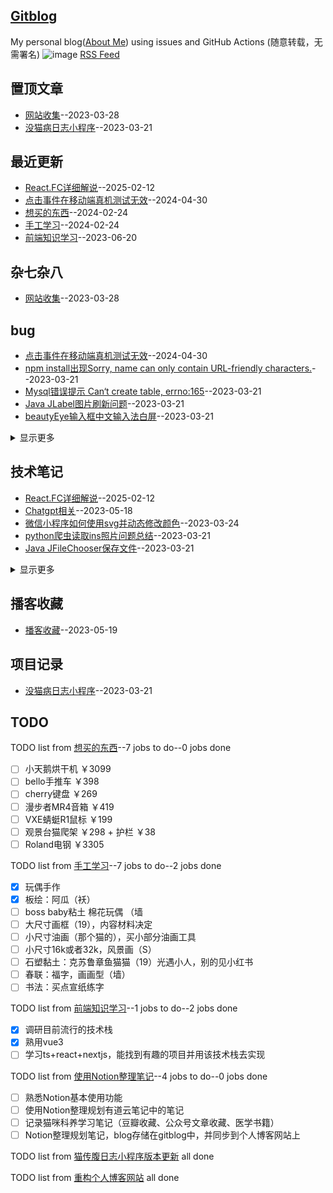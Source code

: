 ## [Gitblog](https://yihong0618.github.io/gitblog/)
My personal blog([About Me](https://github.com/yihong0618/gitblog/issues/282)) using issues and GitHub Actions (随意转载，无需署名)
![image](https://github.com/user-attachments/assets/a168bf11-661e-4566-b042-7fc9544de528)
[RSS Feed](https://raw.githubusercontent.com/Smileye-v/gitblog/master/feed.xml)

## 置顶文章
- [网站收集](https://github.com/Smileye-v/gitblog/issues/17)--2023-03-28
- [没猫病日志小程序](https://github.com/Smileye-v/gitblog/issues/8)--2023-03-21
## 最近更新
- [React.FC详细解说](https://github.com/Smileye-v/gitblog/issues/25)--2025-02-12
- [点击事件在移动端真机测试无效](https://github.com/Smileye-v/gitblog/issues/24)--2024-04-30
- [想买的东西](https://github.com/Smileye-v/gitblog/issues/23)--2024-02-24
- [手工学习](https://github.com/Smileye-v/gitblog/issues/22)--2024-02-24
- [前端知识学习](https://github.com/Smileye-v/gitblog/issues/21)--2023-06-20
## 杂七杂八
- [网站收集](https://github.com/Smileye-v/gitblog/issues/17)--2023-03-28
## bug
- [点击事件在移动端真机测试无效](https://github.com/Smileye-v/gitblog/issues/24)--2024-04-30
- [npm install出现Sorry, name can only contain URL-friendly characters.](https://github.com/Smileye-v/gitblog/issues/14)--2023-03-21
- [Mysql错误提示 Can‘t create table, errno:165](https://github.com/Smileye-v/gitblog/issues/13)--2023-03-21
- [Java JLabel图片刷新问题](https://github.com/Smileye-v/gitblog/issues/12)--2023-03-21
- [beautyEye输入框中文输入法白屏](https://github.com/Smileye-v/gitblog/issues/10)--2023-03-21
<details><summary>显示更多</summary>

- [Java mousedragged事件时控件闪烁](https://github.com/Smileye-v/gitblog/issues/9)--2023-03-21
- [actions生成md文件异常](https://github.com/Smileye-v/gitblog/issues/5)--2023-03-20
</details>

## 技术笔记
- [React.FC详细解说](https://github.com/Smileye-v/gitblog/issues/25)--2025-02-12
- [Chatgpt相关](https://github.com/Smileye-v/gitblog/issues/18)--2023-05-18
- [微信小程序如何使用svg并动态修改颜色](https://github.com/Smileye-v/gitblog/issues/16)--2023-03-24
- [python爬虫读取ins照片问题总结](https://github.com/Smileye-v/gitblog/issues/15)--2023-03-21
- [Java JFileChooser保存文件](https://github.com/Smileye-v/gitblog/issues/11)--2023-03-21
<details><summary>显示更多</summary>

- [pip安装出现sslerror的问题](https://github.com/Smileye-v/gitblog/issues/1)--2023-03-20
</details>

## 播客收藏
- [播客收藏](https://github.com/Smileye-v/gitblog/issues/19)--2023-05-19
## 项目记录
- [没猫病日志小程序](https://github.com/Smileye-v/gitblog/issues/8)--2023-03-21
## TODO
TODO list from [想买的东西](https://github.com/Smileye-v/gitblog/issues/23)--7 jobs to do--0 jobs done
- [ ] 小天鹅烘干机 ￥3099
- [ ] bello手推车 ￥398
- [ ] cherry键盘 ￥269
- [ ] 漫步者MR4音箱 ￥419
- [ ] VXE蜻蜓R1鼠标 ￥199
- [ ] 观景台猫爬架 ￥298 + 护栏 ￥38
- [ ] Roland电钢 ￥3305

TODO list from [手工学习](https://github.com/Smileye-v/gitblog/issues/22)--7 jobs to do--2 jobs done
- [x] 玩偶手作
- [x] 板绘：阿瓜（袄）
- [ ] boss baby粘土 棉花玩偶 （墙
- [ ] 大尺寸画框（19），内容材料决定
- [ ] 小尺寸油画（那个猫的），买小部分油画工具
- [ ] 小尺寸16k或者32k，风景画（S）
- [ ] 石塑黏土：克苏鲁章鱼猫猫（19）光遇小人，别的见小红书
- [ ] 春联：福字，画画型（墙）
- [ ] 书法：买点宣纸练字

TODO list from [前端知识学习](https://github.com/Smileye-v/gitblog/issues/21)--1 jobs to do--2 jobs done
- [x] 调研目前流行的技术栈
- [x] 熟用vue3
- [ ] 学习ts+react+nextjs，能找到有趣的项目并用该技术栈去实现

TODO list from [使用Notion整理笔记](https://github.com/Smileye-v/gitblog/issues/20)--4 jobs to do--0 jobs done
- [ ] 熟悉Notion基本使用功能
- [ ] 使用Notion整理规划有道云笔记中的笔记
- [ ] 记录猫咪科养学习笔记（豆瓣收藏、公众号文章收藏、医学书籍）
- [ ] Notion整理规划笔记，blog存储在gitblog中，并同步到个人博客网站上

TODO list from [猫传腹日志小程序版本更新](https://github.com/Smileye-v/gitblog/issues/7) all done

TODO list from [重构个人博客网站](https://github.com/Smileye-v/gitblog/issues/6) all done

